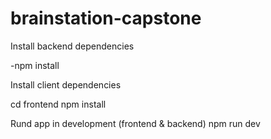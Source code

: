 # brainstation-capstone

Install backend dependencies

-npm install

Install client dependencies

cd frontend
npm install

Rund app in development (frontend & backend)
npm run dev
